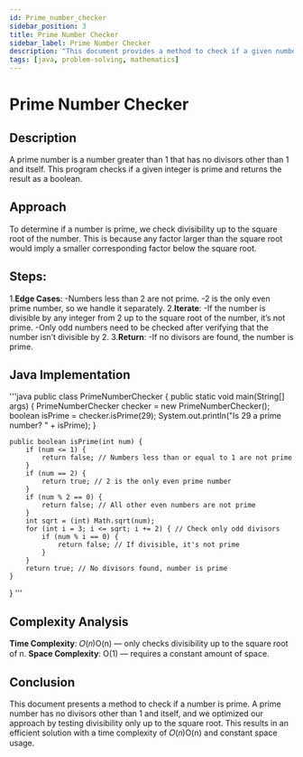 ```yaml
---
id: Prime_number_checker
sidebar_position: 3
title: Prime Number Checker
sidebar_label: Prime Number Checker
description: "This document provides a method to check if a given number is prime, including its description, approach, and Java implementation."
tags: [java, problem-solving, mathematics]
---
```


# Prime Number Checker

## Description
A prime number is a number greater than 1 that has no divisors other than 1 and itself. This program checks if a given integer is prime and returns the result as a boolean.

## Approach
To determine if a number is prime, we check divisibility up to the square root of the number. This is because any factor larger than the square root would imply a smaller corresponding factor below the square root.

## Steps:
1.**Edge Cases**:
-Numbers less than 2 are not prime.
-2 is the only even prime number, so we handle it separately.
2.**Iterate**:
-If the number is divisible by any integer from 2 up to the square root of the number, it’s not prime.
-Only odd numbers need to be checked after verifying that the number isn’t divisible by 2.
3.**Return**:
-If no divisors are found, the number is prime.

## Java Implementation
'''java
public class PrimeNumberChecker {
    public static void main(String[] args) {
        PrimeNumberChecker checker = new PrimeNumberChecker();
        boolean isPrime = checker.isPrime(29);
        System.out.println("Is 29 a prime number? " + isPrime);
    }

    public boolean isPrime(int num) {
        if (num <= 1) {
            return false; // Numbers less than or equal to 1 are not prime
        }
        if (num == 2) {
            return true; // 2 is the only even prime number
        }
        if (num % 2 == 0) {
            return false; // All other even numbers are not prime
        }
        int sqrt = (int) Math.sqrt(num);
        for (int i = 3; i <= sqrt; i += 2) { // Check only odd divisors
            if (num % i == 0) {
                return false; // If divisible, it's not prime
            }
        }
        return true; // No divisors found, number is prime
    }
}
'''
## Complexity Analysis
**Time Complexity**: 
𝑂(𝑛)O(n) — only checks divisibility up to the square root of n.
**Space Complexity**: 
O(1) — requires a constant amount of space.

## Conclusion
This document presents a method to check if a number is prime. A prime number has no divisors other than 1 and itself, and we optimized our approach by testing divisibility only up to the square root. This results in an efficient solution with a time complexity of 
𝑂(𝑛)O(n) and constant space usage.